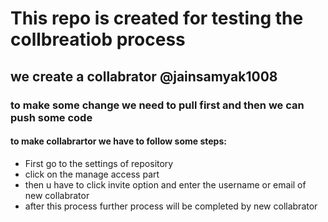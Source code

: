 # This repo is created for testing the collbreatiob process

## we create a collabrator @jainsamyak1008

### to make some change we need to pull first and then we can push some code

#### to make collabrartor we have to follow some steps:

- First go to the settings of repository
- click on the manage access part
- then u have to click invite option and enter the username or email of new collabrator
- after this process further process will be completed by new collabrator
